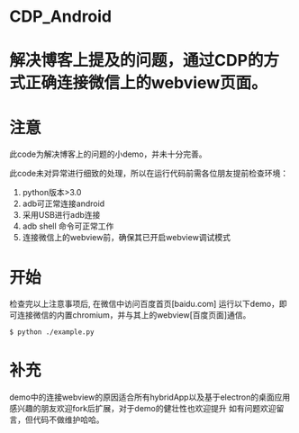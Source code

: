 # CDP_Android

# 解决博客上提及的问题，通过CDP的方式正确连接微信上的webview页面。

# 注意

此code为解决博客上的问题的小demo，并未十分完善。

此code未对异常进行细致的处理，所以在运行代码前需各位朋友提前检查环境：
1. python版本>3.0
2. adb可正常连接android
3. 采用USB进行adb连接
4. adb shell 命令可正常工作
5. 连接微信上的webview前，确保其已开启webview调试模式


# 开始

检查完以上注意事项后, 在微信中访问百度首页[baidu.com]
运行以下demo，即可连接微信的内置chromium，并与其上的webview[百度页面]通信。
```
$ python ./example.py
```

# 补充

demo中的连接webview的原因适合所有hybridApp以及基于electron的桌面应用
感兴趣的朋友欢迎fork后扩展，对于demo的健壮性也欢迎提升
如有问题欢迎留言，但代码不做维护哈哈。





